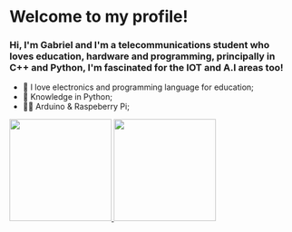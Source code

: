 # Welcome to my profile!

### Hi, I'm Gabriel and I'm a telecommunications student who loves education, hardware and programming, principally in C++ and Python, I'm fascinated for the IOT and A.I areas too!

- 🤖 I love electronics and programming language for education;
- 🐍 Knowledge in Python;
- 🤖🍑 Arduino & Raspeberry Pi;


<div>
 <a href="https://github.com/Gabriel-ino">
  <img height="180em" src="https://github-readme-stats.vercel.app/api?username=Gabriel-ino&show_icons=true&theme=dark&include_all_commits=true&count_private=true"/>
  <img height="180em" src="https://github-readme-stats.vercel.app/api/top-langs/?username=Gabriel-ino&layout=compact&langs_count=7&theme=dark"/>
 
 </div>
 
 
 

 

<!--
**Gabriel-ino/Gabriel-ino** is a ✨ _special_ ✨ repository because its `README.md` (this file) appears on your GitHub profile.


